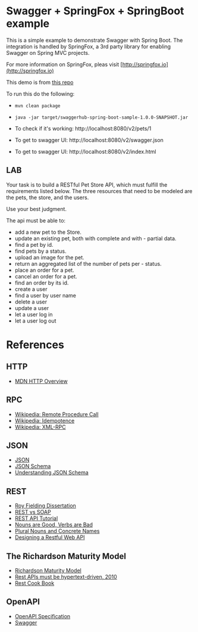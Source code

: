 # Swagger + SpringFox + SpringBoot example

This is a simple example to demonstrate Swagger with Spring Boot.  The integration
is handled by SpringFox, a 3rd party library for enabling Swagger on Spring MVC projects.

For more information on SpringFox, pleas visit [http://springfox.io](http://springfox.io)

This demo is from [this repo](https://github.com/swagger-api/swagger-samples/tree/master/java/java-spring-boot)

To run this do the following:

- `mvn clean package`
- `java -jar target/swaggerhub-spring-boot-sample-1.0.0-SNAPSHOT.jar`


- To check if it's working: http://localhost:8080/v2/pets/1
- To get to swagger UI: http://localhost:8080/v2/swagger.json
- To get to swagger UI: http://localhost:8080/v2/index.html

## LAB

Your task is to build a RESTful Pet Store API, which must fulfill the requirements listed below. The three resources that need to be modeled are the pets, the store, and the users.

Use your best judgment.

The api must be able to:

- add a new pet to the Store.
- update an existing pet, both with complete and with - partial data.
- find a pet by id.
- find pets by a status.
- upload an image for the pet.
- return an aggregated list of the number of pets per - status.
- place an order for a pet.
- cancel an order for a pet.
- find an order by its id.
- create a user
- find a user by user name
- delete a user
- update a user
- let a user log in
- let a user log out

# References

## HTTP

- [MDN HTTP Overview](https://developer.mozilla.org/en-US/docs/Web/HTTP/Overview)

## RPC

- [Wikipedia: Remote Procedure Call](https://en.wikipedia.org/wiki/Remote_procedure_call)
- [Wikipedia: Idempotence](https://en.wikipedia.org/wiki/Idempotence)
- [Wikipedia: XML-RPC](https://en.wikipedia.org/wiki/XML-RPC)

## JSON

- [JSON](http://www.json.org/)
- [JSON Schema](http://json-schema.org/)
- [Understanding JSON Schema](https://spacetelescope.github.io/understanding-json-schema/)

## REST

- [Roy Fielding Dissertation](http://www.ics.uci.edu/~fielding/pubs/dissertation/top.htm)
- [REST vs SOAP](https://stormpath.com/blog/rest-vs-soap)
- [REST API Tutorial](https://github.com/tfredrich/RestApiTutorial.com)
- [Nouns are Good, Verbs are Bad](https://apigee.com/about/blog/technology/restful-api-design-nouns-are-good-verbs-are-bad)
- [Plural Nouns and Concrete Names](https://apigee.com/about/blog/technology/restful-api-design-plural-nouns-and-concrete-names)
- [Designing a Restful Web API](https://scotch.io/bar-talk/designing-a-restful-web-api)

## The Richardson Maturity Model

- [Richardson Maturity Model](https://martinfowler.com/articles/richardsonMaturityModel.html)
- [Rest APIs must be hypertext-driven, 2010](http://roy.gbiv.com/untangled/2008/rest-apis-must-be-hypertext-driven)
- [Rest Cook Book](http://restcookbook.com)

## OpenAPI

- [OpenAPI Specification](https://github.com/OAI/OpenAPI-Specification)
- [Swagger](http://swagger.io/)